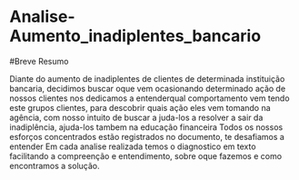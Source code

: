 # Analise-Aumento_inadiplentes_bancario

#Breve Resumo

Diante do aumento de inadiplentes de clientes de determinada instituição bancaria, decidimos buscar oque vem ocasionando determinado ação de nossos clientes
nos dedicamos a entenderqual comportamento vem tendo este grupos clientes, para descobrir quais ação eles vem tomando na agência, com nosso intuito de buscar
a juda-los a resolver a sair da inadiplência, ajuda-los tambem na educação financeira
Todos os nossos esforços concentrados estão registrados no documento, te desafiamos a entender
Em cada analise realizada temos o diagnostico em texto facilitando a compreenção e entendimento, sobre oque fazemos e como encontramos a solução.
